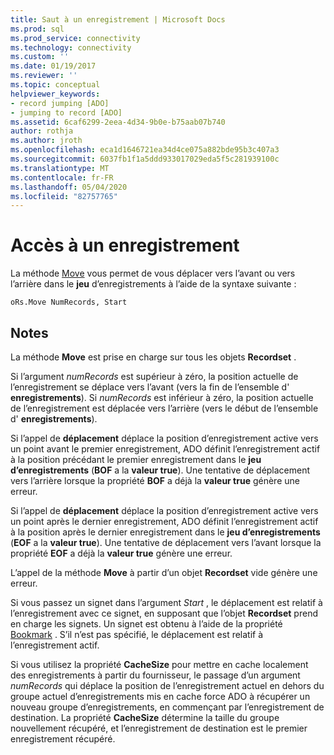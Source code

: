 ```yaml
---
title: Saut à un enregistrement | Microsoft Docs
ms.prod: sql
ms.prod_service: connectivity
ms.technology: connectivity
ms.custom: ''
ms.date: 01/19/2017
ms.reviewer: ''
ms.topic: conceptual
helpviewer_keywords:
- record jumping [ADO]
- jumping to record [ADO]
ms.assetid: 6caf6299-2eea-4d34-9b0e-b75aab07b740
author: rothja
ms.author: jroth
ms.openlocfilehash: eca1d1646721ea34d4ce075a882bde95b3c407a3
ms.sourcegitcommit: 6037fb1f1a5ddd933017029eda5f5c281939100c
ms.translationtype: MT
ms.contentlocale: fr-FR
ms.lasthandoff: 05/04/2020
ms.locfileid: "82757765"
---
```

# <a name="jumping-to-a-record"></a>Accès à un enregistrement
La méthode [Move](../../../ado/reference/ado-api/move-method-ado.md) vous permet de vous déplacer vers l’avant ou vers l’arrière dans le **jeu** d’enregistrements à l’aide de la syntaxe suivante :  
  
```  
oRs.Move NumRecords, Start  
```  
  
## <a name="remarks"></a>Notes  
 La méthode **Move** est prise en charge sur tous les objets **Recordset** .  
  
 Si l’argument *numRecords* est supérieur à zéro, la position actuelle de l’enregistrement se déplace vers l’avant (vers la fin de l’ensemble d' **enregistrements**). Si *numRecords* est inférieur à zéro, la position actuelle de l’enregistrement est déplacée vers l’arrière (vers le début de l’ensemble d' **enregistrements**).  
  
 Si l’appel de **déplacement** déplace la position d’enregistrement active vers un point avant le premier enregistrement, ADO définit l’enregistrement actif à la position précédant le premier enregistrement dans le **jeu d’enregistrements** (**BOF** a la **valeur true**). Une tentative de déplacement vers l’arrière lorsque la propriété **BOF** a déjà la **valeur true** génère une erreur.  
  
 Si l’appel de **déplacement** déplace la position d’enregistrement active vers un point après le dernier enregistrement, ADO définit l’enregistrement actif à la position après le dernier enregistrement dans le **jeu d’enregistrements** (**EOF** a la **valeur true**). Une tentative de déplacement vers l’avant lorsque la propriété **EOF** a déjà la **valeur true** génère une erreur.  
  
 L’appel de la méthode **Move** à partir d’un objet **Recordset** vide génère une erreur.  
  
 Si vous passez un signet dans l’argument *Start* , le déplacement est relatif à l’enregistrement avec ce signet, en supposant que l’objet **Recordset** prend en charge les signets. Un signet est obtenu à l’aide de la propriété [Bookmark](../../../ado/reference/ado-api/bookmark-property-ado.md) . S’il n’est pas spécifié, le déplacement est relatif à l’enregistrement actif.  
  
 Si vous utilisez la propriété **CacheSize** pour mettre en cache localement des enregistrements à partir du fournisseur, le passage d’un argument *numRecords* qui déplace la position de l’enregistrement actuel en dehors du groupe actuel d’enregistrements mis en cache force ADO à récupérer un nouveau groupe d’enregistrements, en commençant par l’enregistrement de destination. La propriété **CacheSize** détermine la taille du groupe nouvellement récupéré, et l’enregistrement de destination est le premier enregistrement récupéré.
